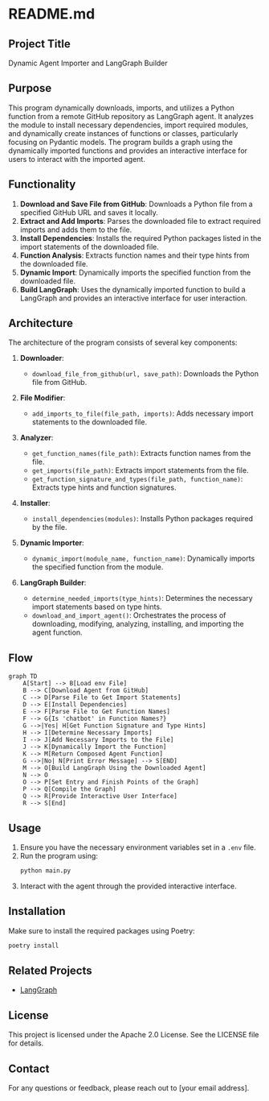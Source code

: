# README.md

## Project Title

Dynamic Agent Importer and LangGraph Builder

## Purpose

This program dynamically downloads, imports, and utilizes a Python function from a remote GitHub repository as LangGraph agent. It analyzes the module to install necessary dependencies, import required modules, and dynamically create instances of functions or classes, particularly focusing on Pydantic models. The program builds a graph using the dynamically imported functions and provides an interactive interface for users to interact with the imported agent.

## Functionality

1. **Download and Save File from GitHub**: Downloads a Python file from a specified GitHub URL and saves it locally.
2. **Extract and Add Imports**: Parses the downloaded file to extract required imports and adds them to the file.
3. **Install Dependencies**: Installs the required Python packages listed in the import statements of the downloaded file.
4. **Function Analysis**: Extracts function names and their type hints from the downloaded file.
5. **Dynamic Import**: Dynamically imports the specified function from the downloaded file.
6. **Build LangGraph**: Uses the dynamically imported function to build a LangGraph and provides an interactive interface for user interaction.

## Architecture

The architecture of the program consists of several key components:

1. **Downloader**:
    - `download_file_from_github(url, save_path)`: Downloads the Python file from GitHub.

2. **File Modifier**:
    - `add_imports_to_file(file_path, imports)`: Adds necessary import statements to the downloaded file.

3. **Analyzer**:
    - `get_function_names(file_path)`: Extracts function names from the file.
    - `get_imports(file_path)`: Extracts import statements from the file.
    - `get_function_signature_and_types(file_path, function_name)`: Extracts type hints and function signatures.

4. **Installer**:
    - `install_dependencies(modules)`: Installs Python packages required by the file.

5. **Dynamic Importer**:
    - `dynamic_import(module_name, function_name)`: Dynamically imports the specified function from the module.

6. **LangGraph Builder**:
    - `determine_needed_imports(type_hints)`: Determines the necessary import statements based on type hints.
    - `download_and_import_agent()`: Orchestrates the process of downloading, modifying, analyzing, installing, and importing the agent function.

## Flow

```mermaid
graph TD
    A[Start] --> B[Load env File]
    B --> C[Download Agent from GitHub]
    C --> D[Parse File to Get Import Statements]
    D --> E[Install Dependencies]
    E --> F[Parse File to Get Function Names]
    F --> G{Is 'chatbot' in Function Names?}
    G -->|Yes| H[Get Function Signature and Type Hints]
    H --> I[Determine Necessary Imports]
    I --> J[Add Necessary Imports to the File]
    J --> K[Dynamically Import the Function]
    K --> M[Return Composed Agent Function]
    G -->|No| N[Print Error Message] --> S[END]
    M --> O[Build LangGraph Using the Downloaded Agent]
    N --> O
    O --> P[Set Entry and Finish Points of the Graph]
    P --> Q[Compile the Graph]
    Q --> R[Provide Interactive User Interface]
    R --> S[End]
```

## Usage

1. Ensure you have the necessary environment variables set in a `.env` file.
2. Run the program using:
    ```bash
    python main.py
    ```
3. Interact with the agent through the provided interactive interface.

## Installation

Make sure to install the required packages using Poetry:
```bash
poetry install
```

## Related Projects

- [LangGraph](https://github.com/langchain-ai/langgraph)

## License

This project is licensed under the Apache 2.0 License. See the LICENSE file for details.

## Contact

For any questions or feedback, please reach out to [your email address].